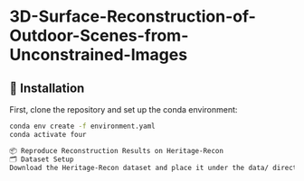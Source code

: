 # 3D-Surface-Reconstruction-of-Outdoor-Scenes-from-Unconstrained-Images

## 🔧 Installation

First, clone the repository and set up the conda environment:

```bash
conda env create -f environment.yaml
conda activate four

📦 Reproduce Reconstruction Results on Heritage-Recon
🗂️ Dataset Setup
Download the Heritage-Recon dataset and place it under the data/ directory.
